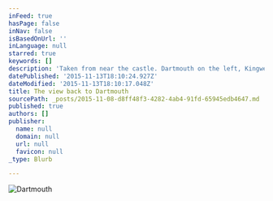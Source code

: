 ```yaml
---
inFeed: true
hasPage: false
inNav: false
isBasedOnUrl: ''
inLanguage: null
starred: true
keywords: []
description: 'Taken from near the castle. Dartmouth on the left, Kingwear on the right'
datePublished: '2015-11-13T18:10:24.927Z'
dateModified: '2015-11-13T18:10:17.048Z'
title: The view back to Dartmouth
sourcePath: _posts/2015-11-08-d8ff48f3-4282-4ab4-91fd-65945edb4647.md
published: true
authors: []
publisher:
  name: null
  domain: null
  url: null
  favicon: null
_type: Blurb

---
```

![Dartmouth](https://the-grid-user-content.s3-us-west-2.amazonaws.com/2b8378a6-fb2e-4ca8-bdd8-5840baf95f8c.jpg)